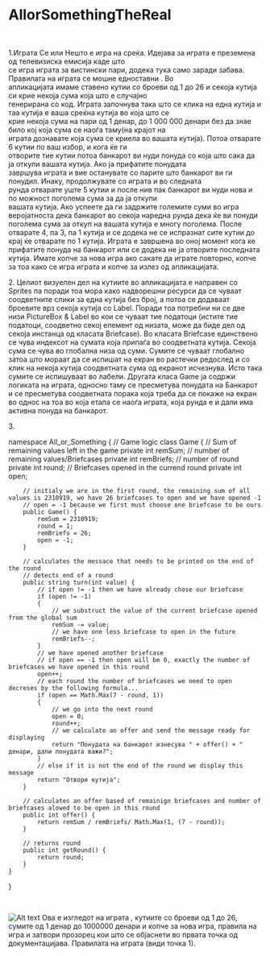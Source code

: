 AllorSomethingTheReal
=====================

<br/>
              <p> 1.Играта Се или Нешто е игра на среќа. Идејава за играта е преземена од телевизиска емисија каде што<br/> се игра играта за вистински пари, додека тука само заради забава. Правилата на играта се мошне едноставни . Во<br/> апликацијата имаме ставено кутии со броеви од 1 до 26 и секоја кутија си крие некоја сума која што е случајно<br/> генерирана со код. Играта започнува така што се клика на една кутија и таа кутија е ваша среќна кутија во која што се<br/> крие некоја сума на пари од 1 денар, до 1 000 000 денари  без да знае било кој која сума се наоѓа таму(на крајот на<br/> играта дознавате која сума се криела во вашата кутија). Потоа отварате 6 кутии   по ваш избор, и кога ќе ги<br/> отворите тие кутии потоа банкарот ви нуди понуда со која што сака да ја откупи вашата кутија. Ако ја прифатите понудата<br/> завршува играта и вие останувате со парите што банкарот ви ги понудил. Инаку, продолжувате со играта и во следната<br/> рунда отварате уште 5 кутии и после нив пак банкарот ви нуди нова и по можност поголема сума за да ја откупи<br/> вашата кутија. Ако успеете да ги задржите големите суми во игра веројатноста дека банкарот во секоја наредна рунда дека ќе ви понуди поголема сума за откуп на вашата кутија е многу поголема. После отварате 4, па 3, па 1 кутија и се додека не се испразнат сите кутии до крај ќе отварате по 1 кутија. Играта е завршена во оној момент кога ке прифатите понуда на банкарот или се додека не ја отворите последната кутија. Имате копче за нова игра ако сакате да играте повторно, копче за тоа како се игра играта и копче за излез од апликацијата.<p/>
            <p> 2. Целиот визуелен дел на кутиите во апликацијата е направен со Sprites па поради тоа мора  како надворешни ресурси да се чуваат соодветните слики за една кутија без број, а потоа се додаваат броевите врз секоја кутија со Label. Поради тоа потребни ни се две низи PictureBox & Label во кои се чуваат тие податоци (истите тие податоци, соодветно секој елемент од низата, може да биде дел од секоја инстанца од класата Briefcase). Во класата Briefcase единствено се чува индексот на сумата која припаѓа во соодветната кутија. Секоја сума се чува во глобална низа од суми. Сумите се чуваат глобално затоа што мораат да се испишат на екран во растечки редослед и со клик на некоја кутија соодветната сума од екранот исчезнува. Исто така сумите се испишуваат во лабели. Другата класа Game ја содржи логиката на играта, односно таму се пресметува понудата на Банкарот и се пресметува соодветната порака која треба да се покаже на екран во однос на тоа во која етапа се наоѓа играта, која рунда е и дали има активна понуда на банкарот.
<p/>

<p>3. 


namespace All_or_Something
{
    // Game logic
    class Game
    {
        // Sum of remaining values left in the game
        private int remSum;
        // number of remaining values/Briefcases
        private int remBriefs;
        // number of round
        private int round;
        // Briefcases opened in the currend round
        private int open;

        // initialy we are in the first round, the remaining sum of all values is 2310919, we have 26 briefcases to open and we have opened -1
        // open = -1 because we first must choose one briefcase to be ours
        public Game() {
            remSum = 2310919;
            round = 1;
            remBriefs = 26;
            open = -1;
        }

        // calculates the messace that needs to be printed on the end of the round
        // detects end of a round
        public string turn(int value) {
            // if open != -1 then we have already chose our briefcase
            if (open != -1)
            {
                // we substruct the value of the current briefcase opened from the global sum
                remSum -= value;
                // we have one less briefcase to open in the future
                remBriefs--;
            }
            // we have opened another briefcase
            // if open == -1 then open will be 0, exactly the number of briefcases we have opened in this round
            open++;
            // each round the number of briefcases we need to open decreses by the following formula...
            if (open == Math.Max(7 - round, 1)) 
            {
                // we go into the next round
                open = 0;
                round++;
                // we calculate an offer and send the message ready for displaying
                return "Понудата на банкарот изнесува " + offer() + " денари, дали понудата важи?";
            }
            // else if it is not the end of the round we display this message
            return "Отвори кутија";
        }

        // calculates an offer based of remainign briefcases and number of briefcases alowed to be open in this round
        public int offer() {
            return remSum / remBriefs/ Math.Max(1, (7 - round));
        }

        // returns round
        public int getRound() {
            return round;
        }
    }
}
<p/><br/>
<p>
<img src="http://i.imgur.com/DkmseIp.png" alt="Alt text" />
Ова е изгледот на играта , кутиите со броеви од 1 до 26, сумите од 1 денар до 1000000 денари и копче за нова игра, правила на игра и затвори прозорец кои што се објаснети во првата точка од документацијава. Правилата на играта (види точка 1).




<p/><br/>
